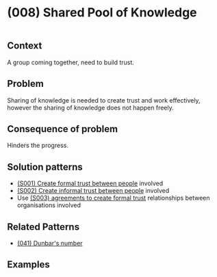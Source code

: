 # (008) Shared Pool of Knowledge

<image>

## Context

A group coming together, need to build trust.

## Problem

Sharing of knowledge is needed to create trust and work effectively, however the sharing of knowledge does not happen freely.

## Consequence of problem

Hinders the progress.

## Solution patterns

* [(S001) Create formal trust between people](../../solution%20patterns/(S001)%20Create%20formal%20trust%20between%20people/README.md) involved
* [(S002) Create informal trust between people](../../solution%20patterns/(S002)%20Create%20informal%20trust%20between%20people/README.md) involved
* Use [(S003) agreements to create formal trust](../../solution%20patterns/(S003)%20Agreements%20to%20create%20trust/README.md) relationships between organisations involved

## Related Patterns

* [(041) Dunbar's number](../(041)%20Dunbar%20number/README.md)  

## Examples

<links to examples>